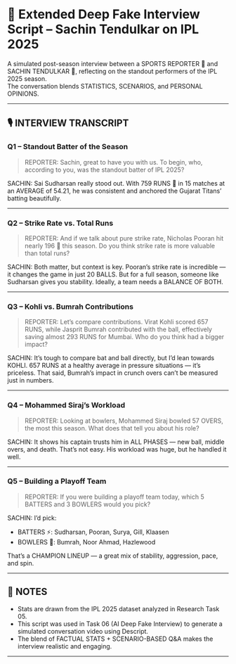 # 🏏 Extended Deep Fake Interview Script – Sachin Tendulkar on IPL 2025  

A simulated post-season interview between a SPORTS REPORTER 🎤 and SACHIN TENDULKAR 👑, reflecting on the standout performers of the IPL 2025 season.  
The conversation blends STATISTICS, SCENARIOS, and PERSONAL OPINIONS.  

---

## 🎙️ INTERVIEW TRANSCRIPT  

### Q1 – Standout Batter of the Season  
> REPORTER: Sachin, great to have you with us. To begin, who, according to you, was the standout batter of IPL 2025?  

SACHIN: Sai Sudharsan really stood out. With 759 RUNS 🏏 in 15 matches at an AVERAGE of 54.21, he was consistent and anchored the Gujarat Titans’ batting beautifully.  

---

### Q2 – Strike Rate vs. Total Runs  
> REPORTER: And if we talk about pure strike rate, Nicholas Pooran hit nearly 196 🚀 this season. Do you think strike rate is more valuable than total runs?  

SACHIN: Both matter, but context is key. Pooran’s strike rate is incredible — it changes the game in just 20 BALLS. But for a full season, someone like Sudharsan gives you stability. Ideally, a team needs a BALANCE OF BOTH.  

---

### Q3 – Kohli vs. Bumrah Contributions  
> REPORTER: Let’s compare contributions. Virat Kohli scored 657 RUNS, while Jasprit Bumrah contributed with the ball, effectively saving almost 293 RUNS for Mumbai. Who do you think had a bigger impact?  

SACHIN: It’s tough to compare bat and ball directly, but I’d lean towards KOHLI. 657 RUNS at a healthy average in pressure situations — it’s priceless. That said, Bumrah’s impact in crunch overs can’t be measured just in numbers.  

---

### Q4 – Mohammed Siraj’s Workload  
> REPORTER: Looking at bowlers, Mohammed Siraj bowled 57 OVERS, the most this season. What does that tell you about his role?  

SACHIN: It shows his captain trusts him in ALL PHASES — new ball, middle overs, and death. That’s not easy. His workload was huge, but he handled it well.  

---

### Q5 – Building a Playoff Team  
> REPORTER: If you were building a playoff team today, which 5 BATTERS and 3 BOWLERS would you pick?  

SACHIN: I’d pick:  
- BATTERS ⚡: Sudharsan, Pooran, Surya, Gill, Klaasen  
- BOWLERS 🎯: Bumrah, Noor Ahmad, Hazlewood  

That’s a CHAMPION LINEUP — a great mix of stability, aggression, pace, and spin.  

---

## 📝 NOTES  
- Stats are drawn from the IPL 2025 dataset analyzed in Research Task 05.  
- This script was used in Task 06 (AI Deep Fake Interview) to generate a simulated conversation video using Descript.  
- The blend of FACTUAL STATS + SCENARIO-BASED Q&A makes the interview realistic and engaging.  

---
